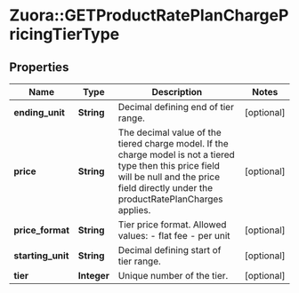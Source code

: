 # Zuora::GETProductRatePlanChargePricingTierType

## Properties
Name | Type | Description | Notes
------------ | ------------- | ------------- | -------------
**ending_unit** | **String** | Decimal defining end of tier range.  | [optional] 
**price** | **String** | The decimal value of the tiered charge model. If the charge model is not a tiered type then this price field will be null and the price field directly under the productRatePlanCharges applies.  | [optional] 
**price_format** | **String** | Tier price format.  Allowed values: - flat fee  - per unit  | [optional] 
**starting_unit** | **String** | Decimal defining start of tier range.  | [optional] 
**tier** | **Integer** | Unique number of the tier.  | [optional] 



